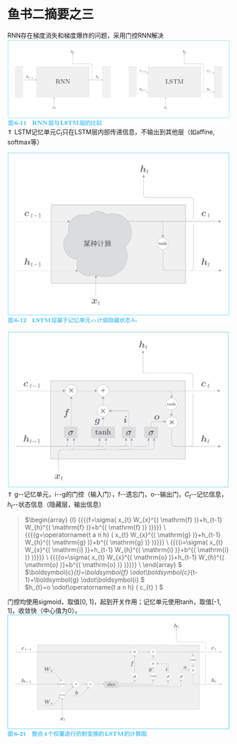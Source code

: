# 鱼书二摘要之三
RNN存在梯度消失和梯度爆炸的问题，采用门控RNN解决  
![alt text](lstm/image.png ':size=600')  
$\Uparrow$ LSTM记忆单元$C_t$只在LSTM层内部传递信息，不输出到其他层（如affine, softmax等）  
  
![alt text](lstm/image-1.png ':size=600')  

![alt text](lstm/image-2.png ':size=600')  
$\Uparrow$ g--记忆单元，i--g的门控（输入门），f--遗忘门，o--输出门，$C_t$--记忆信息，$h_t$--状态信息（隐藏层，输出信息）  
>$\begin{array} {l} {{{{f=\sigma( x_{t} W_{x}^{( \mathrm{f} )}+h_{t-1} W_{h}^{( \mathrm{f} )}+b^{( \mathrm{f} )} )}}}} \\ {{{{g=\operatorname{t a n h} ( x_{t} W_{x}^{( \mathrm{g} )}+h_{t-1} W_{h}^{( \mathrm{g} )}+b^{( \mathrm{g} )} )}}}} \\ {{{{i=\sigma( x_{t} W_{x}^{( \mathrm{i} )}+h_{t-1} W_{h}^{( \mathrm{i} )}+b^{( \mathrm{i} )} )}}}} \\ {{{{o=\sigma( x_{t} W_{x}^{( \mathrm{o} )}+h_{t-1} W_{h}^{( \mathrm{o} )}+b^{( \mathrm{o} )} )}}}} \\ \end{array} $  
$\boldsymbol{c}_{t}=\boldsymbol{f} \odot\boldsymbol{c}_{t-1}+\boldsymbol{g} \odot\boldsymbol{i} $  
$h_{t}=o \odot\operatorname{t a n h} ( c_{t} ) $  

门控均使用sigmoid，取值[0, 1]，起到开关作用；记忆单元使用tanh，取值[-1, 1]，收敛快（中心值为0）。
![alt text](lstm/image-4.png ':size=600')
